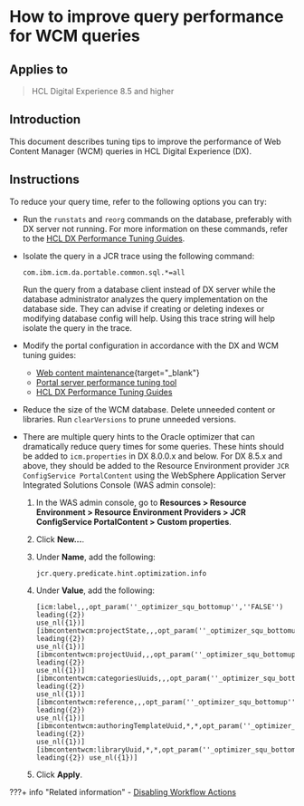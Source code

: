 # How to improve query performance for WCM queries

## Applies to

> HCL Digital Experience 8.5 and higher

## Introduction

This document describes tuning tips to improve the performance of Web Content Manager (WCM) queries in HCL Digital Experience (DX).

## Instructions

To reduce your query time, refer to the following options you can try:

- Run the `runstats` and `reorg` commands on the database, preferably with DX server not running. For more information on these commands, refer to the [HCL DX Performance Tuning Guides](../../performance_tuning/index.md).

- Isolate the query in a JCR trace using the following command:

    ```
    com.ibm.icm.da.portable.common.sql.*=all
    ```

    Run the query from a database client instead of DX server while the database administrator analyzes the query implementation on the database side. They can advise if creating or deleting indexes or modifying database config will help. Using this trace string will help isolate the query in the trace.

- Modify the portal configuration in accordance with the DX and WCM tuning guides:

    - [Web content maintenance](https://help.hcl-software.com/digital-experience/8.5/admin-system/web-content-maintenance.html){target="_blank"}  
    - [Portal server performance tuning tool](../../../deployment/manage/tune_servers/wp_tune_tool.md)
    - [HCL DX Performance Tuning Guides](../../performance_tuning/index.md)

- Reduce the size of the WCM database. Delete unneeded content or libraries. Run `clearVersions` to prune unneeded versions.

- There are multiple query hints to the Oracle optimizer that can dramatically reduce query times for some queries. These hints should be added to `icm.properties` in DX 8.0.0.x and below. For DX 8.5.x and above, they should be added to the Resource Environment provider `JCR ConfigService PortalContent` using the WebSphere Application Server Integrated Solutions Console (WAS admin console):

    1. In the WAS admin console, go to **Resources > Resource Environment > Resource Environment Providers > JCR ConfigService PortalContent > Custom properties**.

    2. Click **New...**.

    3. Under **Name**, add the following:  

        ```
        jcr.query.predicate.hint.optimization.info
        ```

    4. Under **Value**, add the following:

        ```text
        [icm:label,,,opt_param(''_optimizer_squ_bottomup'',''FALSE'') leading({2})
        use_nl({1})][ibmcontentwcm:projectState,,,opt_param(''_optimizer_squ_bottomup'',''FALSE'')
        leading({2})
        use_nl({1})][ibmcontentwcm:projectUuid,,,opt_param(''_optimizer_squ_bottomup'',''FALSE'')
        leading({2})
        use_nl({1})][ibmcontentwcm:categoriesUuids,,,opt_param(''_optimizer_squ_bottomup'',''FALSE'')
        leading({2})
        use_nl({1})][ibmcontentwcm:reference,,,opt_param(''_optimizer_squ_bottomup'',''FALSE'')
        leading({2})
        use_nl({1})][ibmcontentwcm:authoringTemplateUuid,*,*,opt_param(''_optimizer_squ_bottomup'',''FALSE'')
        leading({2})
        use_nl({1})][ibmcontentwcm:libraryUuid,*,*,opt_param(''_optimizer_squ_bottomup'',''FALSE'')
        leading({2}) use_nl({1})]
        ```

    5. Click **Apply**.

???+ info "Related information"
    - [Disabling Workflow Actions](../../../manage_content/wcm_configuration/wcm_svc_cfg/wcm_config_disable_actions.md)